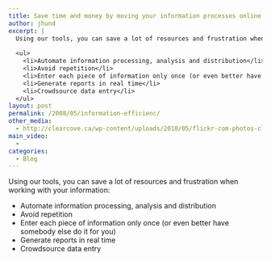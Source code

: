 ```yaml
---
title: Save time and money by moving your information processes online
author: jhund
excerpt: |
  Using our tools, you can save a lot of resources and frustration when working with your information:
  
  <ul>
    <li>Automate information processing, analysis and distribution</li>
    <li>Avoid repetition</li>
    <li>Enter each piece of information only once (or even better have somebody else do it for you)</li>
    <li>Generate reports in real time</li>
    <li>Crowdsource data entry</li>
  </ul>
layout: post
permalink: /2008/05/information-efficienc/
other_media:
  - http://clearcove.ca/wp-content/uploads/2010/05/flickr-com-photos-clearlyambiguous-282747181.jpg
main_video:
  - 
categories:
  - Blog
---
```

Using our tools, you can save a lot of resources and frustration when working with your information:

  * Automate information processing, analysis and distribution
  * Avoid repetition
  * Enter each piece of information only once (or even better have somebody else do it for you)
  * Generate reports in real time
  * Crowdsource data entry